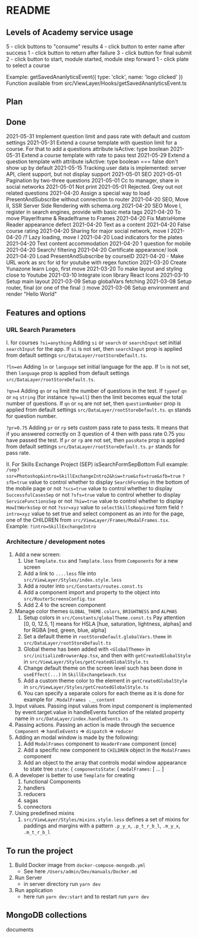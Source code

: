 # README

## Levels of Academy service usage

5 - click buttons to "consume" results
4 - click button to enter name after success
1 - click button to return after failure
3 - click button for final submit
2 - click button to start, module started, module step forward
1 - click plate to select a course

Example: getSavedAnanlyticsEvent({ type: 'click', name: 'logo clicked' })
Function available from src/ViewLayer/Hooks/getSavedAnanlyticsEvent.ts

## Plan

## Done

2021-05-31 Implement question limit and pass rate with default and custom settings
2021-05-31 Extend a course template with question limit for a course. For that to add a questions attribute isActive: type boolean
2021-05-31 Extend a course template with rate to pass test
2021-05-29 Extend a question template with attribute isActive: type boolean === false don't show up by default
2021-05-15 Tracking user data is implemented: server API, client support, but not display support
2021-05-01 SEO
2021-05-01 Pagination by two-three questions
2021-05-01 Cc to manager, share in social networks
2021-05-01 Not print
2021-05-01 Rejected. Grey out not related questions
2021-04-20 Assign a special way to load PresentAndSubscribe without connection to router
2021-04-20 SEO, Move II, SSR Server Side Rendering with schema.org
2021-04-20 SEO Move I, register in search engines, provide with basic meta tags
2021-04-20 To move PlayerIframe & ReadeIframe to Frames
2021-04-20 Fix MatrixHome Reader appearance defect
2021-04-20 Text as a content
2021-04-20 False course rating
2021-04-20 Sharing for major social network, move I
2021-04-20 /? Lazy loading, move I
2021-04-20 Load indicators for the plates
2021-04-20 Text content accommodation
2021-04-20 1 question for mobile
2021-04-20 Search/ filtering
2021-04-20 Certificate appearance/ look
2021-04-20 Load PresentAndSubscribe by courseID
2021-04-20 - Make URL work as src for id for youtube with regex function
2021-03-20 Create Yunazone learn Logo, first move
2021-03-20 To make layout and styling close to Youtube
2021-03-10 Integrate icon library React Icons
2021-03-10 Setup main layout
2021-03-09 Setup globalVars fetching
2021-03-08 Setup router, final (or one of the final :) move
2021-03-06 Setup environment and render "Hello World"

## Features and options

### URL Search Parameters

I. for courses
`?si=anything` Adding `si` or `search` or `searchInput` set initial `searchInput` for the app. If `si` is not set, then `searchInput` prop is applied from default settings `src/DataLayer/rootStoreDefault.ts`.

`?ln=en` Adding `ln` or `language` set initial language for the app. If `ln` is not set, then `language` prop is applied from default settings `src/DataLayer/rootStoreDefault.ts`.

`?qn=4` Adding `qn` or `nq` limit the number of questions in the test. If `typeof` `qn` or `nq` `string` (for instance `?qn=all`) then the limit becomes equal the total number of questions. If `qn` or `nq` are not set, then `questionNumber` prop is applied from default settings `src/DataLayer/rootStoreDefault.ts`. `qn` stands for question number.

`?pr=0.75` Adding `pr` or `rp` sets custom pass rate to pass tests. It means that if you answered correctly on 3 question of 4 then with pass rate 0.75 you have passed the test. If `pr` or `rp` are not set, then `passRate` prop is applied from default settings `src/DataLayer/rootStoreDefault.ts`. `pr` stands for pass rate.

II. For Skills Exchange Project (SEP) isSearchFormSepBottom
Full example: `/sep?ssr=Photoshop&intro=SkillExchangeIntro2&hiw=true&sfs=true&sfb=true`
`?sfb=true` value to control whether to display `SearchFormSep` in the bottom of the mobile page or not
`?scs=true` value to control whether to display `SuccessfulCasesSep` or not
`?sfs=true` value to control whether to display `ServiceFunctionsSep` or not
`?hiw=true` value to control whether to display `HowItWorksSep` or not
`?ssr=xyz` value to `selectSkillsRequired` form field
`?intro=xyz` value to set true and select component as an into for the page, one of the CHILDREN from `src/ViewLayer/Frames/ModalFrames.tsx`. Example: `?intro=SkillExchangeIntro`

### Architecture / development notes

1. Add a new screen:
   1. Use `Template.tsx` and `Template.less` from `Components` for a new screen
   2. Add a link to `....less` file into `src/ViewLayer/Styles/index.style.less`
   3. Add a router into `src/Constants/routes.const.ts`
   4. Add a component import and property to the object into `src/RouterScreensConfig.tsx`
   5. Add 2.4 to the screen component
2. Manage color themes `GLOBAL_THEME.colors`, `BRIGHTNESS` and `ALPHAS`
   1. Setup colors in `src/Constants/globalTheme.const.ts` Pay attention [0, 0, 12.5, 1] means for HSLA [hue, saturation, lightness, alphas] and for RGBA [red, green, blue, alpha]
   2. Set a default theme in `rootStoreDefault.globalVars.theme` in `src/DataLayer/rootStoreDefault.ts`
   3. Global theme has been added with `<GlobalTheme>` in `src/initializeBrowserApp.tsx`, and then with `getCreatedGlobalStyle` in `src/ViewLayer/Styles/getCreatedGlobalStyle.ts`
   4. Change default theme on the screen level such has been done in `useEffect(...)` in `SkillExchangeSeach.tsx`
   5. Add a custom theme color to the element in `getCreatedGlobalStyle` in `src/ViewLayer/Styles/getCreatedGlobalStyle.ts`
   6. You can specify a separate colors for each theme as it is done for example for `.ModalFrames .__content`
3. Input values. Passing input values from input component is implemented by event.target.value in handleEvents function of the related property name in `src/DataLayer/index.handleEvents.ts`
4. Passing actions. Passing an action is made through the secuence `Component` => `handleEvents` => `dispatch` => `reducer`
5. Adding an modal window is made by the following:
   1. Add `ModalFrames` component to `HeaderFrame` component (once)
   2. Add a specific new component to `CHILDREN` object in the `ModalFrames` component
   3. Add an object to the array that controls modal window appearance to state tree `state`: { `componentsState`: {
      `modalFrames`: [ ... ]
6. A developer is better to use `Template` for creating
   1. functional Components
   2. handlers
   3. reducers
   4. sagas
   5. connectors
7. Using predefined mixins
   1. `src/ViewLayer/Styles/mixins.style.less` defines a set of mixins for paddings and margins with a pattern `.p_y_x`, `.p_t_r_b_l`, `.m_y_x`, `.m_t_r_b_l`

## To run the project

1. Build Docker image from `docker-compose-mongodb.yml`
   - See here `/Users/admin/Dev/manuals/Docker.md`
2. Run Server
   - in server directory run `yarn dev`
3. Run application
   - here run `yarn dev:start` and to restart run `yarn dev`

## MongoDB collections

documents
